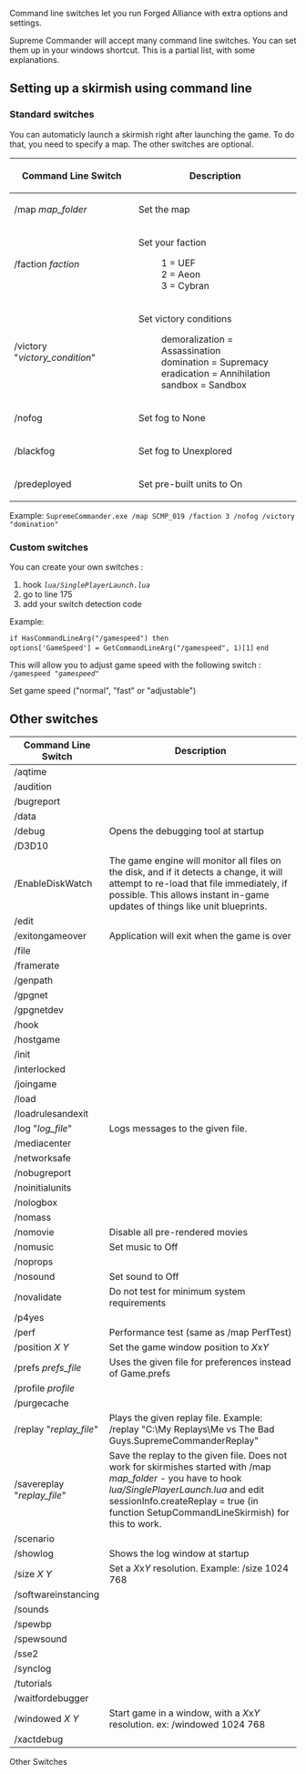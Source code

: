 Command line switches let you run Forged Alliance with extra options and
settings.

Supreme Commander will accept many command line switches. You can set
them up in your windows shortcut. This is a partial list, with some
explanations.

## Setting up a skirmish using command line

### Standard switches

You can automaticly launch a skirmish right after launching the game. To
do that, you need to specify a map. The other switches are optional.

<table>
<thead>
<tr class="header">
<th><p>Command Line Switch</p></th>
<th><p>Description</p></th>
</tr>
</thead>
<tbody>
<tr class="odd">
<td><p>/map <em>map_folder</em></p></td>
<td><p>Set the map</p></td>
</tr>
<tr class="even">
<td><p>/faction <em>faction</em></p></td>
<td><p>Set your faction</p>
<dl>
<dt></dt>
<dd>1 = UEF
</dd>
<dd>2 = Aeon
</dd>
<dd>3 = Cybran
</dd>
</dl></td>
</tr>
<tr class="odd">
<td><p>/victory "<em>victory_condition</em>"</p></td>
<td><p>Set victory conditions</p>
<dl>
<dt></dt>
<dd>demoralization = Assassination
</dd>
<dd>domination = Supremacy
</dd>
<dd>eradication = Annihilation
</dd>
<dd>sandbox = Sandbox
</dd>
</dl></td>
</tr>
<tr class="even">
<td><p>/nofog</p></td>
<td><p>Set fog to None</p></td>
</tr>
<tr class="odd">
<td><p>/blackfog</p></td>
<td><p>Set fog to Unexplored</p></td>
</tr>
<tr class="even">
<td><p>/predeployed</p></td>
<td><p>Set pre-built units to On</p></td>
</tr>
</tbody>
</table>

Example:
`SupremeCommander.exe /map SCMP_019 /faction 3 /nofog /victory "domination"`

### Custom switches

You can create your own switches :

1.  hook *`lua/SinglePlayerLaunch.lua`*
2.  go to line 175
3.  add your switch detection code

Example:

`if HasCommandLineArg("/gamespeed") then`
`options['GameSpeed'] = GetCommandLineArg("/gamespeed", 1)[1]`
`end`

This will allow you to adjust game speed with the following switch :
`/gamespeed "`*`gamespeed`*`"`


Set game speed ("normal", "fast" or "adjustable")

## Other switches

| Command Line Switch         | Description                                                                                                                                                                                                                                      |
|-----------------------------|--------------------------------------------------------------------------------------------------------------------------------------------------------------------------------------------------------------------------------------------------|
| /aqtime                     |                                                                                                                                                                                                                                                  |
| /audition                   |                                                                                                                                                                                                                                                  |
| /bugreport                  |                                                                                                                                                                                                                                                  |
| /data                       |                                                                                                                                                                                                                                                  |
| /debug                      | Opens the debugging tool at startup                                                                                                                                                                                                              |
| /D3D10                      |                                                                                                                                                                                                                                                  |
| /EnableDiskWatch            | The game engine will monitor all files on the disk, and if it detects a change, it will attempt to re-load that file immediately, if possible. This allows instant in-game updates of things like unit blueprints.                               |
| /edit                       |                                                                                                                                                                                                                                                  |
| /exitongameover             | Application will exit when the game is over                                                                                                                                                                                                      |
| /file                       |                                                                                                                                                                                                                                                  |
| /framerate                  |                                                                                                                                                                                                                                                  |
| /genpath                    |                                                                                                                                                                                                                                                  |
| /gpgnet                     |                                                                                                                                                                                                                                                  |
| /gpgnetdev                  |                                                                                                                                                                                                                                                  |
| /hook                       |                                                                                                                                                                                                                                                  |
| /hostgame                   |                                                                                                                                                                                                                                                  |
| /init                       |                                                                                                                                                                                                                                                  |
| /interlocked                |                                                                                                                                                                                                                                                  |
| /joingame                   |                                                                                                                                                                                                                                                  |
| /load                       |                                                                                                                                                                                                                                                  |
| /loadrulesandexit           |                                                                                                                                                                                                                                                  |
| /log "*log_file*"           | Logs messages to the given file.                                                                                                                                                                                                                 |
| /mediacenter                |                                                                                                                                                                                                                                                  |
| /networksafe                |                                                                                                                                                                                                                                                  |
| /nobugreport                |                                                                                                                                                                                                                                                  |
| /noinitialunits             |                                                                                                                                                                                                                                                  |
| /nologbox                   |                                                                                                                                                                                                                                                  |
| /nomass                     |                                                                                                                                                                                                                                                  |
| /nomovie                    | Disable all pre-rendered movies                                                                                                                                                                                                                  |
| /nomusic                    | Set music to Off                                                                                                                                                                                                                                 |
| /noprops                    |                                                                                                                                                                                                                                                  |
| /nosound                    | Set sound to Off                                                                                                                                                                                                                                 |
| /novalidate                 | Do not test for minimum system requirements                                                                                                                                                                                                      |
| /p4yes                      |                                                                                                                                                                                                                                                  |
| /perf                       | Performance test (same as /map PerfTest)                                                                                                                                                                                                         |
| /position *X* *Y*           | Set the game window position to *X*x*Y*                                                                                                                                                                                                          |
| /prefs *prefs_file*         | Uses the given file for preferences instead of Game.prefs                                                                                                                                                                                        |
| /profile *profile*          |                                                                                                                                                                                                                                                  |
| /purgecache                 |                                                                                                                                                                                                                                                  |
| /replay "*replay_file*"     | Plays the given replay file. Example: /replay "C:\\My Replays\\Me vs The Bad Guys.SupremeCommanderReplay"                                                                                                                                        |
| /savereplay "*replay_file*" | Save the replay to the given file. Does not work for skirmishes started with /map *map_folder* - you have to hook *lua/SinglePlayerLaunch.lua* and edit sessionInfo.createReplay = true (in function SetupCommandLineSkirmish) for this to work. |
| /scenario                   |                                                                                                                                                                                                                                                  |
| /showlog                    | Shows the log window at startup                                                                                                                                                                                                                  |
| /size *X* *Y*               | Set a *X*x*Y* resolution. Example: /size 1024 768                                                                                                                                                                                                |
| /softwareinstancing         |                                                                                                                                                                                                                                                  |
| /sounds                     |                                                                                                                                                                                                                                                  |
| /spewbp                     |                                                                                                                                                                                                                                                  |
| /spewsound                  |                                                                                                                                                                                                                                                  |
| /sse2                       |                                                                                                                                                                                                                                                  |
| /synclog                    |                                                                                                                                                                                                                                                  |
| /tutorials                  |                                                                                                                                                                                                                                                  |
| /waitfordebugger            |                                                                                                                                                                                                                                                  |
| /windowed *X* *Y*           | Start game in a window, with a *X*x*Y* resolution. ex: /windowed 1024 768                                                                                                                                                                        |
| /xactdebug                  |                                                                                                                                                                                                                                                  |

Other Switches